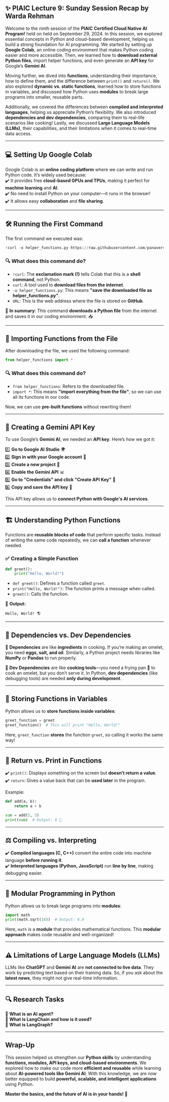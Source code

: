 ## ✨ PIAIC Lecture 9: Sunday Session Recap by Warda Rehman
Welcome to the ninth session of the **PIAIC Certified Cloud Native AI Program!** held on held on September 29, 2024. 
In this session, we explored essential concepts in Python and cloud-based development, helping us build a strong foundation for AI programming. We started by setting up **Google Colab**, an online coding environment that makes Python coding easier and more accessible. Then, we learned how to **download external Python files**, import helper functions, and even generate an **API key** for Google’s **Gemini AI**.  

Moving further, we dived into **functions**, understanding their importance, how to define them, and the difference between `print()` and `return()`. We also explored **dynamic vs. static functions**, learned how to store functions in variables, and discussed how Python uses **modules** to break large programs into smaller, reusable parts.  

Additionally, we covered the differences between **compiled and interpreted languages**, helping us appreciate Python’s flexibility. We also introduced **dependencies and dev dependencies**, comparing them to real-life scenarios like cooking! Lastly, we discussed **Large Language Models (LLMs)**, their capabilities, and their limitations when it comes to real-time data access.  

---

## 💻 Setting Up Google Colab  

Google Colab is an **online coding platform** where we can write and run Python code. It’s widely used because:  
✔️ It provides free **cloud-based GPUs and TPUs**, making it perfect for **machine learning** and **AI**.  
✔️ No need to install Python on your computer—it runs in the browser!  
✔️ It allows easy **collaboration** and **file sharing**.  

---

## 🛠️ Running the First Command  

The first command we executed was:  

```python
!curl -o helper_functions.py https://raw.githubusercontent.com/panaversity/learn-cloud-native-modern-ai-python/main/07_natural_language_programming/02_ai_python_for_beginners/course1_basics/Lesson_9/helper_functions.py
```  

### 🔍 What does this command do?  
- `!curl`: The **exclamation mark (!)** tells Colab that this is a **shell command**, not Python.  
- `curl`: A tool used to **download files from the internet**.  
- `-o helper_functions.py`: This means **"save the downloaded file as helper_functions.py"**.  
- `URL`: This is the web address where the file is stored on **GitHub**.  

🔹 **In summary**: This command **downloads a Python file** from the internet and saves it in our coding environment. 📥  

---

## 🧩 Importing Functions from the File  

After downloading the file, we used the following command:  

```python
from helper_functions import *
```  

### 🔍 What does this command do?  
- `from helper_functions`: Refers to the downloaded file.  
- `import *`: This means **"import everything from the file"**, so we can use all its functions in our code.  

Now, we can use **pre-built functions** without rewriting them!  

---

## 🔑 Creating a Gemini API Key  

To use Google’s **Gemini AI**, we needed an **API key**. Here’s how we got it:  

1️⃣ **Go to Google AI Studio** 🌍  
2️⃣ **Sign in with your Google account** 🔐  
3️⃣ **Create a new project** 🚧  
4️⃣ **Enable the Gemini API** 📊  
5️⃣ **Go to "Credentials" and click "Create API Key"** 🔑  
6️⃣ **Copy and save the API key** 📝  

This API key allows us to **connect Python with Google's AI services**.  

---

## 🏗️ Understanding Python Functions  

Functions are **reusable blocks of code** that perform specific tasks. Instead of writing the same code repeatedly, we can **call a function** whenever needed.  

### ✅ Creating a Simple Function  

```python
def greet():
    print("Hello, World!")
```  

- `def greet()`: Defines a function called `greet`.  
- `print("Hello, World!")`: The function prints a message when called.  
- `greet()`: Calls the function.  

📌 **Output:**  

```
Hello, World! 🌎
```  

---

## 🥚 Dependencies vs. Dev Dependencies  

🔹 **Dependencies** are like **ingredients** in cooking. If you’re making an omelet, you need **eggs, salt, and oil**. Similarly, a Python project needs libraries like **NumPy** or **Pandas** to run properly.  

🔹 **Dev Dependencies** are like **cooking tools**—you need a frying pan 🥘 to cook an omelet, but you don’t serve it. In Python, **dev dependencies** (like debugging tools) are needed **only during development**.  

---

## 🔁 Storing Functions in Variables  

Python allows us to **store functions inside variables**:  

```python
greet_function = greet
greet_function()  # This will print "Hello, World!"
```  

Here, `greet_function` **stores** the function `greet`, so calling it works the same way!  

---

## 🔄 Return vs. Print in Functions  

✔️ `print()`: Displays something on the screen but **doesn’t return a value**.  
✔️ `return`: Gives a value back that can be **used later** in the program.  

Example:  

```python
def add(a, b):
    return a + b

sum = add(5, 3)
print(sum)  # Output: 8 🎯
```  

---

## ⚖️ Compiling vs. Interpreting  

✔️ **Compiled languages (C, C++)** convert the entire code into machine language **before running it**.  
✔️ **Interpreted languages (Python, JavaScript)** run **line by line**, making debugging easier.  

---

## 🧩 Modular Programming in Python  

Python allows us to break large programs into **modules**:  

```python
import math
print(math.sqrt(16))  # Output: 4.0
```  

Here, `math` is a **module** that provides mathematical functions. This **modular approach** makes code reusable and well-organized!  

---

## ⚠️ Limitations of Large Language Models (LLMs)  

LLMs like **ChatGPT** and **Gemini AI** are **not connected to live data**. They work by predicting text based on their training data. So, if you ask about the **latest news**, they might not give real-time information.  

---

## 🔍 Research Tasks  

📌 **What is an AI agent?**  
📌 **What is LangChain and how is it used?**  
📌 **What is LangGraph?**  

---

## Wrap-Up  

This session helped us strengthen our **Python skills** by understanding **functions, modules, API keys, and cloud-based environments**. We explored how to make our code more **efficient and reusable** while learning about **AI-powered tools like Gemini AI**. With this knowledge, we are now better equipped to build **powerful, scalable, and intelligent applications** using Python.  

**Master the basics, and the future of AI is in your hands! 🚀**  
